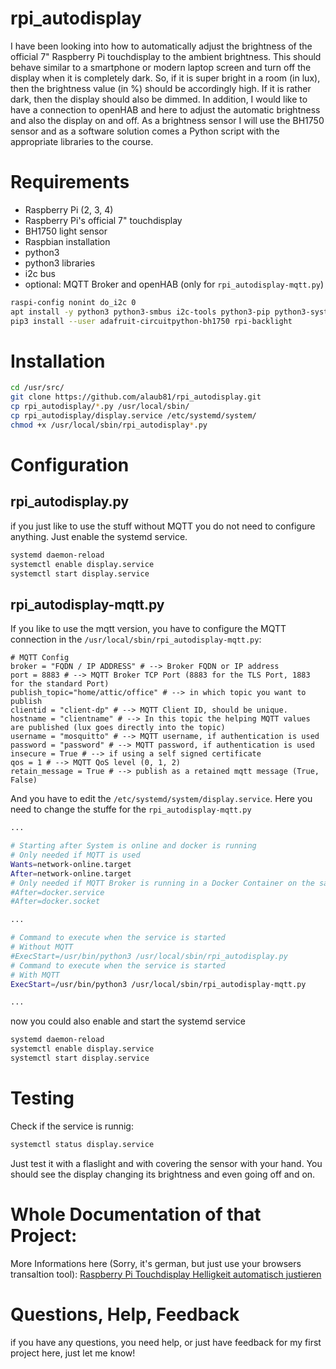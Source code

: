 # rpi_autodisplay
I have been looking into how to automatically adjust the brightness of the official 7" Raspberry Pi touchdisplay to the ambient brightness. This should behave similar to a smartphone or modern laptop screen and turn off the display when it is completely dark. So, if it is super bright in a room (in lux), then the brightness value (in %) should be accordingly high. If it is rather dark, then the display should also be dimmed. In addition, I would like to have a connection to openHAB and here to adjust the automatic brightness and also the display on and off. As a brightness sensor I will use the BH1750 sensor and as a software solution comes a Python script with the appropriate libraries to the course.

# Requirements
* Raspberry Pi (2, 3, 4)
* Raspberry Pi's official 7" touchdisplay
* BH1750 light sensor
* Raspbian installation
* python3
* python3 libraries 
* i2c bus
* optional: MQTT Broker and openHAB (only for `rpi_autodisplay-mqtt.py`)

```bash
raspi-config nonint do_i2c 0
apt install -y python3 python3-smbus i2c-tools python3-pip python3-systemd -y 
pip3 install --user adafruit-circuitpython-bh1750 rpi-backlight
```
# Installation
```bash
cd /usr/src/
git clone https://github.com/alaub81/rpi_autodisplay.git
cp rpi_autodisplay/*.py /usr/local/sbin/
cp rpi_autodisplay/display.service /etc/systemd/system/
chmod +x /usr/local/sbin/rpi_autodisplay*.py
```

# Configuration
## rpi_autodisplay.py
if you just like to use the stuff without MQTT you do not need to configure anything. Just enable the systemd service.
```bash
systemd daemon-reload
systemctl enable display.service
systemctl start display.service
```
## rpi_autodisplay-mqtt.py
If you like to use the mqtt version, you have to configure the MQTT connection in the `/usr/local/sbin/rpi_autodisplay-mqtt.py`:
```python3
# MQTT Config
broker = "FQDN / IP ADDRESS" # --> Broker FQDN or IP address
port = 8883 # --> MQTT Broker TCP Port (8883 for the TLS Port, 1883 for the standard Port)
publish_topic="home/attic/office" # --> in which topic you want to publish
clientid = "client-dp" # --> MQTT Client ID, should be unique.
hostname = "clientname" # --> In this topic the helping MQTT values are published (lux goes directly into the topic)
username = "mosquitto" # --> MQTT username, if authentication is used
password = "password" # --> MQTT password, if authentication is used
insecure = True # --> if using a self signed certificate
qos = 1 # --> MQTT QoS level (0, 1, 2) 
retain_message = True # --> publish as a retained mqtt message (True, False)
```
And you have to edit the `/etc/systemd/system/display.service`. Here you need to change the stuffe for the `rpi_autodisplay-mqtt.py`
```bash
...

# Starting after System is online and docker is running
# Only needed if MQTT is used
Wants=network-online.target
After=network-online.target
# Only needed if MQTT Broker is running in a Docker Container on the same Host
#After=docker.service
#After=docker.socket

...

# Command to execute when the service is started
# Without MQTT
#ExecStart=/usr/bin/python3 /usr/local/sbin/rpi_autodisplay.py
# Command to execute when the service is started
# With MQTT
ExecStart=/usr/bin/python3 /usr/local/sbin/rpi_autodisplay-mqtt.py

... 
```
now you could also enable and start the systemd service
```bash
systemd daemon-reload
systemctl enable display.service
systemctl start display.service
```

# Testing
Check if the service is runnig:
```bash
systemctl status display.service
```
Just test it with a flaslight and with covering the sensor with your hand. You should see the display changing its brightness and even going off and on.

# Whole Documentation of that Project:
More Informations here (Sorry, it's german, but just use your browsers transaltion tool): [Raspberry Pi Touchdisplay Helligkeit automatisch justieren](https://www.laub-home.de/wiki/Raspberry_Pi_Touchdisplay_Helligkeit_automatisch_justieren)

# Questions, Help, Feedback
if you have any questions, you need help, or just have feedback for my first project here, just let me know!

